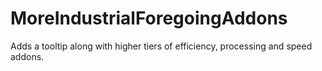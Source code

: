 # MoreIndustrialForegoingAddons
 Adds a tooltip along with higher tiers of efficiency, processing and speed addons.
